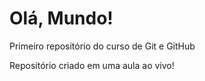 # Olá, Mundo!
 Primeiro repositório do curso de Git e GitHub
 
Repositório criado em uma aula ao vivo!